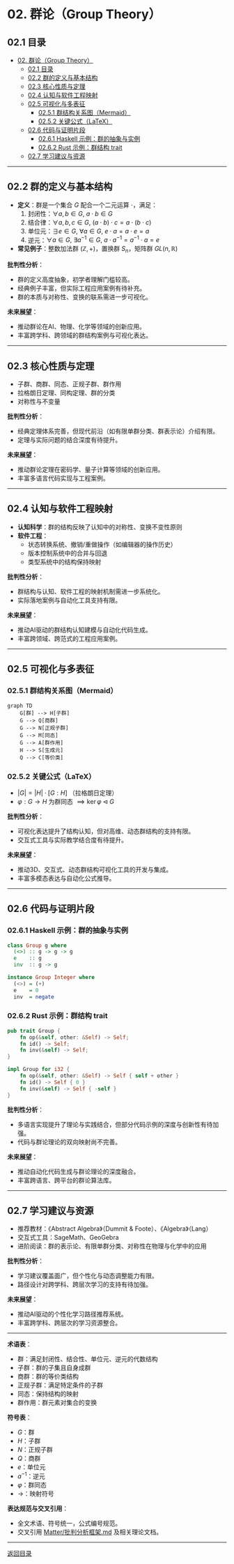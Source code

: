 # 02. 群论（Group Theory）

## 02.1 目录

- [02. 群论（Group Theory）](#02-群论group-theory)
  - [02.1 目录](#021-目录)
  - [02.2 群的定义与基本结构](#022-群的定义与基本结构)
  - [02.3 核心性质与定理](#023-核心性质与定理)
  - [02.4 认知与软件工程映射](#024-认知与软件工程映射)
  - [02.5 可视化与多表征](#025-可视化与多表征)
    - [02.5.1 群结构关系图（Mermaid）](#0251-群结构关系图mermaid)
    - [02.5.2 关键公式（LaTeX）](#0252-关键公式latex)
  - [02.6 代码与证明片段](#026-代码与证明片段)
    - [02.6.1 Haskell 示例：群的抽象与实例](#0261-haskell-示例群的抽象与实例)
    - [02.6.2 Rust 示例：群结构 trait](#0262-rust-示例群结构-trait)
  - [02.7 学习建议与资源](#027-学习建议与资源)

---

## 02.2 群的定义与基本结构

- **定义**：群是一个集合 $G$ 配合一个二元运算 $\cdot$，满足：
  1. 封闭性：$\forall a, b \in G,\ a \cdot b \in G$
  2. 结合律：$\forall a, b, c \in G,\ (a \cdot b) \cdot c = a \cdot (b \cdot c)$
  3. 单位元：$\exists e \in G,\ \forall a \in G,\ e \cdot a = a \cdot e = a$
  4. 逆元：$\forall a \in G,\ \exists a^{-1} \in G,\ a \cdot a^{-1} = a^{-1} \cdot a = e$
- **常见例子**：整数加法群 $(\mathbb{Z}, +)$，置换群 $S_n$，矩阵群 $GL(n, \mathbb{R})$

**批判性分析**：

- 群的定义高度抽象，初学者理解门槛较高。
- 经典例子丰富，但实际工程应用案例有待补充。
- 群的本质与对称性、变换的联系需进一步可视化。

**未来展望**：

- 推动群论在AI、物理、化学等领域的创新应用。
- 丰富跨学科、跨领域的群结构案例与可视化表达。

---

## 02.3 核心性质与定理

- 子群、商群、同态、正规子群、群作用
- 拉格朗日定理、同构定理、群的分类
- 对称性与不变量

**批判性分析**：

- 经典定理体系完善，但现代前沿（如有限单群分类、群表示论）介绍有限。
- 定理与实际问题的结合深度有待提升。

**未来展望**：

- 推动群论定理在密码学、量子计算等领域的创新应用。
- 丰富多语言代码实现与工程案例。

---

## 02.4 认知与软件工程映射

- **认知科学**：群的结构反映了认知中的对称性、变换不变性原则
- **软件工程**：
  - 状态转换系统、撤销/重做操作（如编辑器的操作历史）
  - 版本控制系统中的合并与回退
  - 类型系统中的结构保持映射

**批判性分析**：

- 群结构与认知、软件工程的映射机制需进一步系统化。
- 实际落地案例与自动化工具支持有限。

**未来展望**：

- 推动AI驱动的群结构认知建模与自动化代码生成。
- 丰富跨领域、跨范式的工程应用案例。

---

## 02.5 可视化与多表征

### 02.5.1 群结构关系图（Mermaid）

```mermaid
graph TD
    G[群] --> H[子群]
    G --> Q[商群]
    G --> N[正规子群]
    G --> M[同态]
    G --> A[群作用]
    H --> S[生成元]
    Q --> C[等价类]
```

### 02.5.2 关键公式（LaTeX）

- $|G| = |H| \cdot [G : H]$ （拉格朗日定理）
- $\varphi: G \to H$ 为群同态 $\implies \ker \varphi \triangleleft G$

**批判性分析**：

- 可视化表达提升了结构认知，但对高维、动态群结构的支持有限。
- 交互式工具与实际教学结合度有待提升。

**未来展望**：

- 推动3D、交互式、动态群结构可视化工具的开发与集成。
- 丰富多模态表达与自动化公式推导。

---

## 02.6 代码与证明片段

### 02.6.1 Haskell 示例：群的抽象与实例

```haskell
class Group g where
  (<>) :: g -> g -> g
  e    :: g
  inv  :: g -> g

instance Group Integer where
  (<>) = (+)
  e    = 0
  inv  = negate
```

### 02.6.2 Rust 示例：群结构 trait

```rust
pub trait Group {
    fn op(&self, other: &Self) -> Self;
    fn id() -> Self;
    fn inv(&self) -> Self;
}

impl Group for i32 {
    fn op(&self, other: &Self) -> Self { self + other }
    fn id() -> Self { 0 }
    fn inv(&self) -> Self { -self }
}
```

**批判性分析**：

- 多语言实现提升了理论与实践结合，但部分代码示例的深度与创新性有待加强。
- 代码与群论理论的双向映射尚不完善。

**未来展望**：

- 推动自动化代码生成与群论理论的深度融合。
- 丰富跨语言、跨平台的群论算法库。

---

## 02.7 学习建议与资源

- 推荐教材：《Abstract Algebra》（Dummit & Foote）、《Algebra》（Lang）
- 交互式工具：SageMath、GeoGebra
- 进阶阅读：群的表示论、有限单群分类、对称性在物理与化学中的应用

**批判性分析**：

- 学习建议覆盖面广，但个性化与动态调整能力有限。
- 路径设计对跨学科、跨层次学习的支持有待加强。

**未来展望**：

- 推动AI驱动的个性化学习路径推荐系统。
- 丰富跨学科、跨层次的学习资源整合。

---

**术语表**：

- 群：满足封闭性、结合性、单位元、逆元的代数结构
- 子群：群的子集且自身成群
- 商群：群的等价类结构
- 正规子群：满足特定条件的子群
- 同态：保持结构的映射
- 群作用：群元素对集合的变换

**符号表**：

- $G$：群
- $H$：子群
- $N$：正规子群
- $Q$：商群
- $e$：单位元
- $a^{-1}$：逆元
- $\varphi$：群同态
- $\to$：映射符号

**表达规范与交叉引用**：

- 全文术语、符号统一，公式编号规范。
- 交叉引用 [Matter/批判分析框架.md](../../../Matter/批判分析框架.md) 及相关理论文档。

---

[返回目录](#021-目录)
